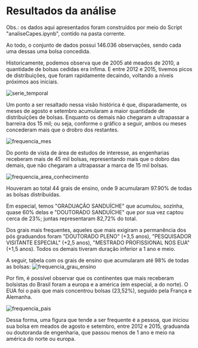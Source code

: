 # Resultados da análise

Obs.: os dados aqui apresentados foram construídos por meio do Script "analiseCapes.ipynb", contido na pasta corrente.

Ao todo, o conjunto de dados possui 146.036 observações, sendo cada uma dessas uma bolsa concedida.

Historicamente, podemos observa que de 2005 até meados de 2010, a quantidade de bolsas cedidas
era ínfima. E entre 2012 e 2015, tivemos picos de distribuições, que foram rapidamente decaindo,
voltando a níveis próximos aos iniciais.

![serie_temporal](https://github.com/ylder/20230514_historicoBolsasCapes/assets/126031404/04f0f055-5b62-483c-acd7-34303b71971f)

Um ponto a ser resaltado nessa visão histórica é que, disparadamente, os meses de agosto e setembro acumularam a maior quantidade de
distribuições de bolsas. Enquanto os demais não chegaram a ultrapassar a barreira dos 15 mil; ou seja, conforme o gráfico a seguir, ambos ou meses
concederam mais que o drobro dos restantes.

![frequencia_mes](https://github.com/ylder/20230514_historicoBolsasCapes/assets/126031404/3cd49936-4c70-426c-a0dc-4f31ec3aedd3)

Do ponto de vista de área de estudos de interesse, as engenharias receberam mais de 45 mil bolsas, representando mais que o dobro das demais,
que não chegaram a ultrapassar a marca de 15 mil bolsas.

![frequencia_area_conhecimento](https://github.com/ylder/20230514_historicoBolsasCapes/assets/126031404/044e12da-fead-40a9-9993-24e3cb6e25e9)

Houveram ao total 44 grais de ensino, onde 9 acumularam 97.90% de todas as bolsas distribuídas. 

Em especial, temos "GRADUAÇÃO SANDUÍCHE" que acumulou, sozinha, quase 60% delas e "DOUTORADO SANDUÍCHE" que por sua vez captou cerca de 23%;
juntas representaram 82,72% do total.

Dos grais mais frequentes, aqueles que mais exigiram a permanência dos pós graduandos foram "DOUTORADO PLENO" (+3,5 anos),
"PESQUISADOR VISITANTE ESPECIAL" (+2,5 anos), "MESTRADO PROFISSIONAL NOS EUA" (+1,5 anos). Todos os demais tiveram duração inferior a 1 ano e meio.

A seguir, tabela com os grais de ensino que acumularam até 98% de todas as bolsas:
![frequencia_grau_ensino](https://github.com/ylder/20230514_historicoBolsasCapes/assets/126031404/8f5bbe72-794b-4e29-b3a2-5a2177b84740)

Por fim, é possível observar que os continentes que mais receberam bolsistas do Brasil foram a europa e a américa (em especial, a do norte).
O EUA foi o país que mais concentrou bolsas (23,52%), seguido pela França e Alemanha.

![frequencia_pais](https://github.com/ylder/20230514_historicoBolsasCapes/assets/126031404/d258ad37-cd06-4c82-9e09-581450412e59)

Dessa forma, uma figura que tende a ser frequente é a pessoa, que iniciou sua bolsa em meados de agosto e setembro, entre 2012 e 2015,
graduanda ou doutoranda de engenharia, que passou menos de 1 ano e meio na américa do norte ou europa.
